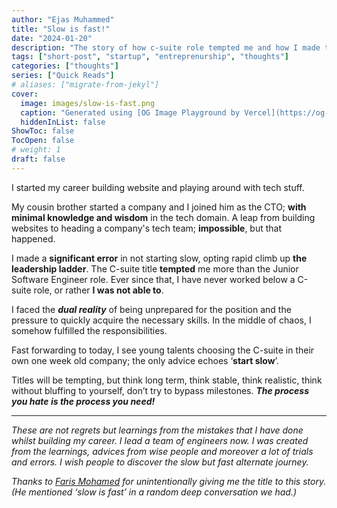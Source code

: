 ```yaml
---
author: "Ejas Muhammed"
title: "Slow is fast!"
date: "2024-01-20"
description: "The story of how c-suite role tempted me and how I made the obvious mistake!"
tags: ["short-post", "startup", "entreprenurship", "thoughts"]
categories: ["thoughts"]
series: ["Quick Reads"]
# aliases: ["migrate-from-jekyl"]
cover:
  image: images/slow-is-fast.png
  caption: "Generated using [OG Image Playground by Vercel](https://og-playground.vercel.app/)"
  hiddenInList: false
ShowToc: false
TocOpen: false
# weight: 1
draft: false
---
```


I started my career building website and playing around with tech stuff.

My cousin brother started a company and I joined him as the CTO; **with minimal knowledge and wisdom** in the tech domain. A leap from building websites to heading a company's tech team; **impossible**, but that happened.

I made a **significant error** in not starting slow, opting rapid climb up **the leadership ladder**. The C-suite title **tempted** me more than the Junior Software Engineer role. Ever since that, I have never worked below a C-suite role, or rather **I was not able to**.

I faced the _**dual reality**_ of being unprepared for the position and the pressure to quickly acquire the necessary skills. In the middle of chaos, I somehow fulfilled the responsibilities.

Fast forwarding to today, I see young talents choosing the C-suite in their own one week old company; the only advice echoes ‘**start slow**’.

Titles will be tempting, but think long term, think stable, think realistic, think without bluffing to yourself, don’t try to bypass milestones. _**The process you hate is the process you need!**_

----------

_These are not regrets but learnings from the mistakes that I have done whilst building my career. I lead a team of engineers now. I was created from the learnings, advices from wise people and moreover a lot of trials and errors. I wish people to discover the slow but fast alternate journey._


_Thanks to [Faris Mohamed](https://farismohamed.me/) for unintentionally giving me the title to this story. (He mentioned ‘slow is fast’ in a random deep conversation we had.)_